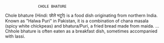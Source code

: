                    CHOLE BHATURE

  Chole bhature (Hindi: छोले भटूरे) is a food dish originating from northern India. Known as "Halwa Puri" in Pakistan, it is a combination of chana masala (spicy white chickpeas) and bhatura/Puri, a fried bread made from maida. ... Chhole bhature is often eaten as a breakfast dish, sometimes accompanied with lassi.                 